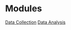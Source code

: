 # Modules

[Data Collection](https://spatialturn.github.io/DataCollection/)
[Data Analysis](https://spatialturn.github.io/DataAnalysis)
